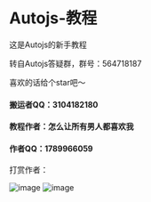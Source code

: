 # Autojs-教程
这是Autojs的新手教程

转自Autojs答疑群，群号：564718187

喜欢的话给个star吧～

#### 搬运者QQ：3104182180

#### 教程作者：怎么让所有男人都喜欢我

#### 作者QQ：1789966059

打赏作者：

![image](https://github.com/xsk666/Autojs-teaching/blob/master/images/wechat-reward.JPG)
![image](https://github.com/xsk666/Autojs-teaching/blob/master/images/QQ-reward.JPG)
